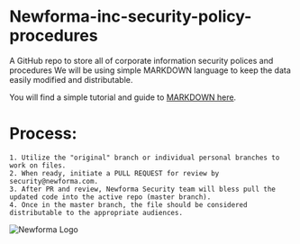 # Newforma-inc-security-policy-procedures
A GitHub repo to store all of corporate information security polices and procedures
We will be using simple MARKDOWN language to keep the data easily modified and distributable.

You will find a simple tutorial and guide to [MARKDOWN here](https://riptutorial.com/markdown). 

# Process:
```
1. Utilize the "original" branch or individual personal branches to work on files.
2. When ready, initiate a PULL REQUEST for review by security@newforma.com. 
3. After PR and review, Newforma Security team will bless pull the updated code into the active repo (master branch).
4. Once in the master branch, the file should be considered distributable to the appropriate audiences.
```
![Newforma Logo](https://3dn8bl2ovm9n3qkm9z6sccmm-wpengine.netdna-ssl.com/wp-content/uploads/2020/12/NEWFORMA_SYMBOL_29px.svg)
